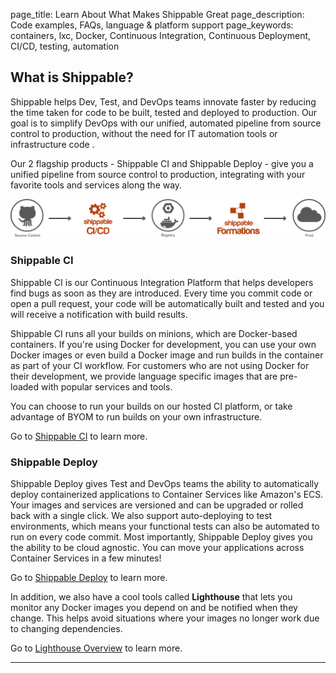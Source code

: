 page_title: Learn About What Makes Shippable Great
page_description: Code examples, FAQs, language & platform support
page_keywords: containers, lxc, Docker, Continuous Integration, Continuous Deployment, CI/CD, testing, automation

## What is Shippable?

Shippable helps Dev, Test, and DevOps teams innovate faster by reducing the time taken for code to be built, tested and deployed to production. Our goal is to simplify DevOps with our unified, automated pipeline from source control to production, without the need for IT automation tools or infrastructure code .

Our 2 flagship products - Shippable CI and Shippable Deploy - give you a unified pipeline from source control to production, integrating with your favorite tools and services along the way.

<img src="./images/how_it_works.png" alt="e2e pipeline" style="width:800px;"/>



### Shippable CI
Shippable CI is our Continuous Integration Platform that helps developers find bugs as soon as they are introduced. Every time you commit code or open a pull request, your code will be automatically built and tested and you will receive a notification with build results.  

Shippable CI runs all your builds on minions, which are Docker-based containers. If you're using Docker for development, you can use your own Docker images or even build a Docker image and run builds in the container as part of your CI workflow. For customers who are not using Docker for their development, we provide language specific images that are pre-loaded with popular services and tools.

You can choose to run your builds on our hosted CI platform, or take advantage of BYOM to run builds on your own infrastructure.

Go to [Shippable CI](ci_overview.md) to learn more.

### Shippable Deploy
Shippable Deploy gives Test and DevOps teams the ability to automatically deploy containerized applications to Container Services like Amazon's ECS. Your images and services are versioned and can be upgraded or rolled back with a single click. We also support auto-deploying to test environments, which means your functional tests can also be automated to run on every code commit. 
Most importantly, Shippable Deploy gives you the ability to be cloud agnostic. You can move your applications across Container Services in a few minutes!

Go to [Shippable Deploy](formations_overview.md) to learn more.

In addition, we also have a cool tools called **Lighthouse** that lets you monitor any Docker images you depend on and be notified when they change. This helps avoid situations where your images no longer work due to changing dependencies. 

Go to [Lighthouse Overview](formations_overview.md) to learn more.

*****

